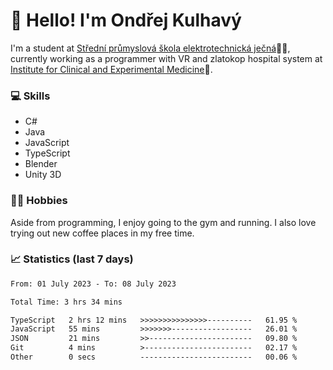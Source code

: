 # 👋 Hello! I'm Ondřej Kulhavý

I'm a student at [Střední průmyslová škola elektrotechnická ječná](https://www.spsejecna.cz/)👨‍🎓, currently working as a programmer with VR and zlatokop hospital system at [Institute for Clinical and Experimental Medicine](https://www.ikem.cz/en/)🏥.

### 💻 Skills
- C#
- Java
- JavaScript
- TypeScript
- Blender
- Unity 3D

### 🏋️‍♂️ Hobbies

Aside from programming, I enjoy going to the gym and running. I also love trying out new coffee places in my free time.

### 📈 Statistics (last 7 days)
<!--START_SECTION:waka-->

```txt
From: 01 July 2023 - To: 08 July 2023

Total Time: 3 hrs 34 mins

TypeScript   2 hrs 12 mins   >>>>>>>>>>>>>>>----------   61.95 %
JavaScript   55 mins         >>>>>>>------------------   26.01 %
JSON         21 mins         >>-----------------------   09.80 %
Git          4 mins          >------------------------   02.17 %
Other        0 secs          -------------------------   00.06 %
```

<!--END_SECTION:waka-->



